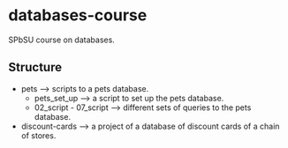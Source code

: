 # databases-course
SPbSU course on databases.
## Structure
  - pets --> scripts to a pets database.
    - pets_set_up --> a script to set up the pets database.
    - 02_script - 07_script --> different sets of queries to the pets database.
  - discount-cards --> a project of a database of discount cards of a chain of stores.
